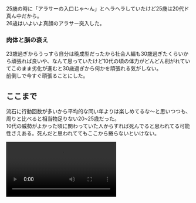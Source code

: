 25歳の時に「アラサーの入口じゃ〜ん」とヘラヘラしていたけど25歳は20代ド真ん中だから。  
26歳はいよいよ真顔のアラサー突入した。

### 肉体と脳の衰え

23歳過ぎからうっすら自分は晩成型だったから社会人編も30歳過ぎたくらいから頑張れば良いや、なんて思っていたけど10代の頃の体力がどんどん削がれていてこのまま劣化が進むと30歳過ぎから何かを頑張れる気がしない。  
前倒しで今すぐ頑張ることにした。

## ここまで

流石に行動回数が多いから平均的な同い年よりは楽しめてるな〜と思いつつも、周りと比べると相当物足りない20~25歳だった。  
10代の威勢がよかった頃に関わっていた人からすれば死んでると思われてる可能性さえある。死んだと思われててもここから捲らないといけない。

<video src="https://video.winticket.jp/keirin/digest/4iUpfvEdcKEEQ55gm3ZZk7.mp4" controls="true"></video>
